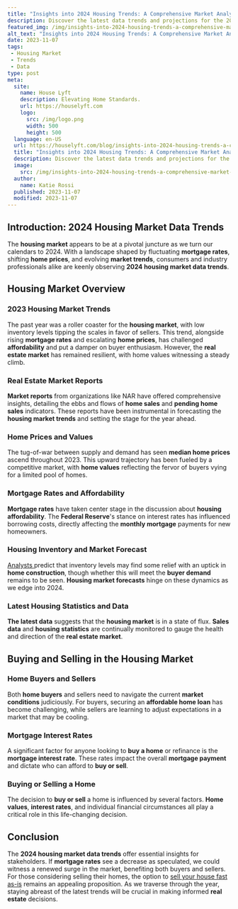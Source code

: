 ```yaml
---
title: "Insights into 2024 Housing Trends: A Comprehensive Market Analysis"
description: Discover the latest data trends and projections for the 2024 housing market. Stay ahead of the game and make informed decisions. Explore now!
featured_img: /img/insights-into-2024-housing-trends-a-comprehensive-market-analysis.webp
alt_text: "Insights into 2024 Housing Trends: A Comprehensive Market Analysis"
date: 2023-11-07
tags:
 - Housing Market
 - Trends
 - Data
type: post
meta:
  site:
    name: House Lyft
    description: Elevating Home Standards.
    url: https://houselyft.com
    logo:
      src: /img/logo.png
      width: 500
      height: 500
  language: en-US
  url: https://houselyft.com/blog/insights-into-2024-housing-trends-a-comprehensive-market-analysis
  title: "Insights into 2024 Housing Trends: A Comprehensive Market Analysis"
  description: Discover the latest data trends and projections for the 2024 housing market. Stay ahead of the game and make informed decisions. Explore now!
  image:
    src: /img/insights-into-2024-housing-trends-a-comprehensive-market-analysis.webp
  author:
    name: Katie Rossi
  published: 2023-11-07
  modified: 2023-11-07
---
```


## Introduction: 2024 Housing Market Data Trends

The **housing market** appears to be at a pivotal juncture as we turn our calendars to 2024. With a landscape shaped by fluctuating **mortgage rates**, shifting **home prices**, and evolving **market trends**, consumers and industry professionals alike are keenly observing **2024 housing market data trends**.

## Housing Market Overview

### 2023 Housing Market Trends

The past year was a roller coaster for the **housing market**, with low inventory levels tipping the scales in favor of sellers. This trend, alongside rising **mortgage rates** and escalating **home prices**, has challenged **affordability** and put a damper on buyer enthusiasm. However, the **real estate market** has remained resilient, with home values witnessing a steady climb.

### Real Estate Market Reports

**Market reports** from organizations like NAR have offered comprehensive insights, detailing the ebbs and flows of **home sales** and **pending home sales** indicators. These reports have been instrumental in forecasting the **housing market trends** and setting the stage for the year ahead.

### Home Prices and Values

The tug-of-war between supply and demand has seen **median home prices** ascend throughout 2023. This upward trajectory has been fueled by a competitive market, with **home values** reflecting the fervor of buyers vying for a limited pool of homes.

### Mortgage Rates and Affordability

**Mortgage rates** have taken center stage in the discussion about **housing affordability**. The **Federal Reserve**'s stance on interest rates has influenced borrowing costs, directly affecting the **monthly mortgage** payments for new homeowners.

### Housing Inventory and Market Forecast

[Analysts  ](https://flippinggeorgiahouses.com/blog/insights-into-2024-housing-market-key-data-trends)predict that inventory levels may find some relief with an uptick in **home construction**, though whether this will meet the **buyer demand** remains to be seen. **Housing market forecasts** hinge on these dynamics as we edge into 2024.

### Latest Housing Statistics and Data

**The latest data** suggests that the **housing market** is in a state of flux. **Sales data** and **housing statistics** are continually monitored to gauge the health and direction of the **real estate market**.

## Buying and Selling in the Housing Market

### Home Buyers and Sellers

Both **home buyers** and sellers need to navigate the current **market conditions** judiciously. For buyers, securing an **affordable home loan** has become challenging, while sellers are learning to adjust expectations in a market that may be cooling.

### Mortgage Interest Rates

A significant factor for anyone looking to **buy a home** or refinance is the **mortgage interest rate**. These rates impact the overall **mortgage payment** and dictate who can afford to **buy or sell**.

### Buying or Selling a Home

The decision to **buy or sell** a home is influenced by several factors. **Home values**, **interest rates**, and individual financial circumstances all play a critical role in this life-changing decision.

## Conclusion

The **2024 housing market data trends** offer essential insights for stakeholders. If **mortgage rates** see a decrease as speculated, we could witness a renewed surge in the market, benefiting both buyers and sellers. For those considering selling their homes, the option to [sell your house fast as-is](https://www.wearehomebuyers.com/blog/sell-your-house-fast-as-is/) remains an appealing proposition. As we traverse through the year, staying abreast of the latest trends will be crucial in making informed **real estate** decisions.